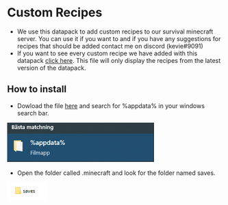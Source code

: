 # Custom Recipes

- We use this datapack to add custom recipes to our survival minecraft server. You can use it if you want to and if you have any suggestions for recipes that should be added contact me on discord (kevie#9091)
- If you want to see every custom recipe we have added with this datapack [click here](RECIPES.md). This file will only display the recipes from the latest version of the datapack.

## How to install
- Dowload the file [here](https://github.com/thekevie/custom_recipes/releases/download/v1.0.0/Custom.Recipes.v1.0.0.zip) and search for %appdata% in your windows search bar.

![](assets/appdata.png)

- Open the folder called .minecraft and look for the folder named saves.

![](assets/saves.png)
